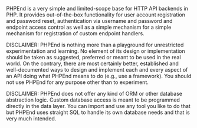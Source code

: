 PHPEnd is a very simple and limited-scope base for HTTP API backends in PHP. It provides out-of-the-box functionality for user account registration and password reset, authentication via username and password and endpoint access control as well as a simple mechanism for a simple mechanism for registration of custom endpoint handlers.

DISCLAIMER: PHPEnd is nothing more than a playground for unrestricted experimentation and learning. No element of its design or implementation should be taken as suggested, preferred or meant to be used in the real world. On the contrary, there are most certainly better, established and well-decumented ways to design and implement each and every aspect of an API doing what PHPEnd means to do (e.g., use a framework). You should not use PHPEnd for any purpose other than to experiment.

DISCLAIMER: PHPEnd does not offer any kind of ORM or other database abstraction logic. Custom database access is meant to be programmed directly in the data layer. You can import and use any tool you like to do that but PHPEnd uses straight SQL to handle its own database needs and that is very much intended.


